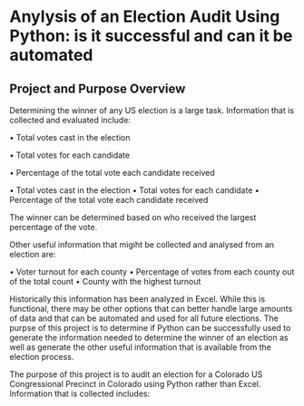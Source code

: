 # Anylysis of an Election Audit Using Python:  is it successful and can it be automated

## Project and Purpose Overview
Determining the winner of any US election is a large task.  Information that is collected and evaluated include:

•	Total votes cast in the election

•	Total votes for each candidate

•	Percentage of the total vote each candidate received

 
•	Total votes cast in the election
•	Total votes for each candidate
•	Percentage of the total vote each candidate received

The winner can be determined based on who received the largest percentage of the vote.  

Other useful information that migiht be collected and analysed from an election are:

•	Voter turnout for each county
•	Percentage of votes from each county out of the total count
•	County with the highest turnout

Historically this information has been analyzed in Excel.  While this is functional, there may be other options that can better handle large amounts of data and that can be automated and used for all future elections.  The purpse of this project is to determine if Python can be successfully used to generate the information needed to determine the winner of an election as well as generate the other useful information that is available from the election process. 


 





The purpose of this project is to audit an election for a Colorado US Congressional Precinct in Colorado using Python rather than Excel.  Information that is collected includes:
